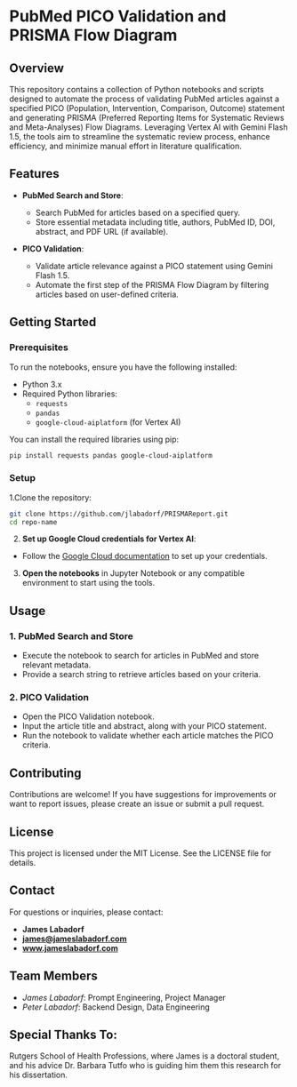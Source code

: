 # PubMed PICO Validation and PRISMA Flow Diagram

## Overview

This repository contains a collection of Python notebooks and scripts designed to automate the process of validating PubMed articles against a specified PICO (Population, Intervention, Comparison, Outcome) statement and generating PRISMA (Preferred Reporting Items for Systematic Reviews and Meta-Analyses) Flow Diagrams. Leveraging Vertex AI with Gemini Flash 1.5, the tools aim to streamline the systematic review process, enhance efficiency, and minimize manual effort in literature qualification.

## Features

- **PubMed Search and Store**: 
  - Search PubMed for articles based on a specified query.
  - Store essential metadata including title, authors, PubMed ID, DOI, abstract, and PDF URL (if available).
  
- **PICO Validation**:
  - Validate article relevance against a PICO statement using Gemini Flash 1.5.
  - Automate the first step of the PRISMA Flow Diagram by filtering articles based on user-defined criteria.

## Getting Started

### Prerequisites

To run the notebooks, ensure you have the following installed:

- Python 3.x
- Required Python libraries:
  - `requests`
  - `pandas`
  - `google-cloud-aiplatform` (for Vertex AI)
  
You can install the required libraries using pip:

```bash
pip install requests pandas google-cloud-aiplatform
```
### Setup

1.Clone the repository:

   ```bash
   git clone https://github.com/jlabadorf/PRISMAReport.git
   cd repo-name
   ```
2.  **Set up Google Cloud credentials for Vertex AI**:
   - Follow the [Google Cloud documentation](https://cloud.google.com/docs/authentication/getting-started) to set up your credentials.

3. **Open the notebooks** in Jupyter Notebook or any compatible environment to start using the tools.

## Usage

### 1. PubMed Search and Store

- Execute the notebook to search for articles in PubMed and store relevant metadata.
- Provide a search string to retrieve articles based on your criteria.

### 2. PICO Validation

- Open the PICO Validation notebook.
- Input the article title and abstract, along with your PICO statement.
- Run the notebook to validate whether each article matches the PICO criteria.

## Contributing

Contributions are welcome! If you have suggestions for improvements or want to report issues, please create an issue or submit a pull request.

## License

This project is licensed under the MIT License. See the LICENSE file for details.

## Contact

For questions or inquiries, please contact:

- **James Labadorf**
- **james@jameslabadorf.com**
- **www.jameslabadorf.com**
## Team Members

- *James Labadorf*: Prompt Engineering, Project Manager
- *Peter Labadorf*: Backend Design, Data Engineering

## Special Thanks To:
Rutgers School of Health Professions, where James is a doctoral student, and his advice Dr. Barbara Tutfo who is guiding him them this research for his dissertation.